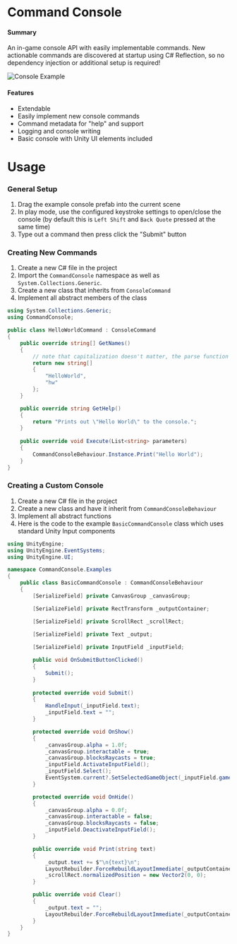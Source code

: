 ﻿# Command Console
#### Summary
An in-game console API with easily implementable commands. New actionable commands are discovered at startup using C# Reflection, so no dependency injection or additional setup is required!

![Console Example](https://i.imgur.com/mVoAzjC.gif)

#### Features
- Extendable 
- Easily implement new console commands
- Command metadata for "help" and support
- Logging and console writing
- Basic console with Unity UI elements included

# Usage
### General Setup
1. Drag the example console prefab into the current scene
2. In play mode, use the configured keystroke settings to open/close the console (by default this is `Left Shift` and `Back Quote` pressed at the same time)
3. Type out a command then press click the "Submit" button

### Creating New Commands
1. Create a new C# file in the project
2. Import the `CommandConsole` namespace as well as `System.Collections.Generic`. 
3. Create a new class that inherits from `ConsoleCommand`
4. Implement all abstract members of the class

```c#
using System.Collections.Generic;
using CommandConsole;

public class HelloWorldCommand : ConsoleCommand
{
    public override string[] GetNames()
    {
        // note that capitalization doesn't matter, the parse function ignores casing
        return new string[]
        {
            "HelloWorld",
            "hw"
        };
    }

    public override string GetHelp()
    {
        return "Prints out \"Hello World\" to the console.";
    }
    
    public override void Execute(List<string> parameters)
    {
        CommandConsoleBehaviour.Instance.Print("Hello World");
    }
}
```

### Creating a Custom Console
1. Create a new C# file in the project
2. Create a new class and have it inherit from `CommandConsoleBehaviour`
3. Implement all abstract functions
4. Here is the code to the example `BasicCommandConsole` class which uses standard Unity Input components

```c#
using UnityEngine;
using UnityEngine.EventSystems;
using UnityEngine.UI;

namespace CommandConsole.Examples
{
    public class BasicCommandConsole : CommandConsoleBehaviour
    {
        [SerializeField] private CanvasGroup _canvasGroup;

        [SerializeField] private RectTransform _outputContainer;

        [SerializeField] private ScrollRect _scrollRect;
        
        [SerializeField] private Text _output;

        [SerializeField] private InputField _inputField;

        public void OnSubmitButtonClicked()
        {
            Submit();
        }
        
        protected override void Submit()
        {
            HandleInput(_inputField.text);
            _inputField.text = ""; 
        }

        protected override void OnShow()
        {
            _canvasGroup.alpha = 1.0f;
            _canvasGroup.interactable = true;
            _canvasGroup.blocksRaycasts = true;
            _inputField.ActivateInputField();
            _inputField.Select();
            EventSystem.current?.SetSelectedGameObject(_inputField.gameObject);
        }

        protected override void OnHide()
        {
            _canvasGroup.alpha = 0.0f;
            _canvasGroup.interactable = false;
            _canvasGroup.blocksRaycasts = false;
            _inputField.DeactivateInputField();
        }

        public override void Print(string text)
        {
            _output.text += $"\n{text}\n";
            LayoutRebuilder.ForceRebuildLayoutImmediate(_outputContainer);
            _scrollRect.normalizedPosition = new Vector2(0, 0);
        }

        public override void Clear()
        {
            _output.text = "";
            LayoutRebuilder.ForceRebuildLayoutImmediate(_outputContainer);
        }
    }
}
```